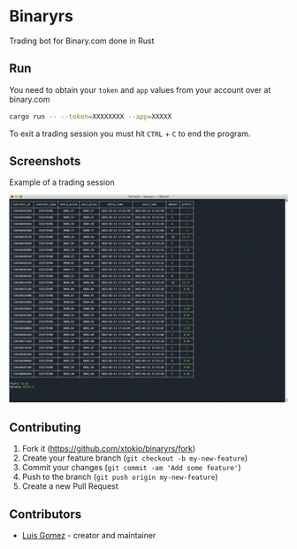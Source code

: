 # Binaryrs

Trading bot for Binary.com done in Rust

## Run

You need to obtain your `token` and `app` values from your account over at binary.com
```bash
cargo run -- --token=XXXXXXXX --app=XXXXX
```

To exit a trading session you must hit `CTRL` + `C` to end the program.

## Screenshots

Example of a trading session

![binary 01](screenshot_binaryrs.png)

## Contributing

1. Fork it (<https://github.com/xtokio/binaryrs/fork>)
2. Create your feature branch (`git checkout -b my-new-feature`)
3. Commit your changes (`git commit -am 'Add some feature'`)
4. Push to the branch (`git push origin my-new-feature`)
5. Create a new Pull Request

## Contributors

- [Luis Gomez](https://github.com/xtokio) - creator and maintainer
